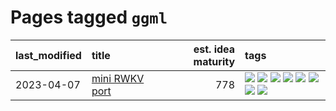 # Pages tagged `ggml`

|last_modified|title|est. idea maturity|tags
|:---|:---|---:|:---|
|2023-04-07|[mini RWKV port](../rust_rwkv.md)|778|[![](https://img.shields.io/badge/tag-RNN-1dc0d1)](../tags/RNN.md) [![](https://img.shields.io/badge/tag-completed-752fd7)](../tags/completed.md) [![](https://img.shields.io/badge/tag-experimental-3f9741)](../tags/experimental.md) [![](https://img.shields.io/badge/tag-ggml-4d5a4)](../tags/ggml.md) [![](https://img.shields.io/badge/tag-mobilenet-e168be)](../tags/mobilenet.md) [![](https://img.shields.io/badge/tag-model_compression-96f12e)](../tags/model_compression.md) [![](https://img.shields.io/badge/tag-tooling-d5ffe)](../tags/tooling.md) [![](https://img.shields.io/badge/tag-wip-c4fb38)](../tags/wip.md)|